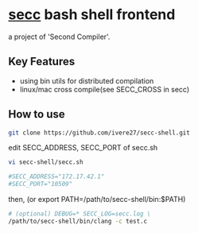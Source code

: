 # [secc](https://github.com/ivere27/secc) bash shell frontend
a project of 'Second Compiler'.

## Key Features
- using bin utils for distributed compilation
- linux/mac cross compile(see SECC_CROSS in secc)

## How to use
```sh
git clone https://github.com/ivere27/secc-shell.git
```
edit SECC_ADDRESS, SECC_PORT of secc.sh
```sh
vi secc-shell/secc.sh

#SECC_ADDRESS="172.17.42.1"
#SECC_PORT="10509"
```
then, (or export PATH=/path/to/secc-shell/bin:$PATH)
```sh
# (optional) DEBUG=* SECC_LOG=secc.log \
/path/to/secc-shell/bin/clang -c test.c
```
